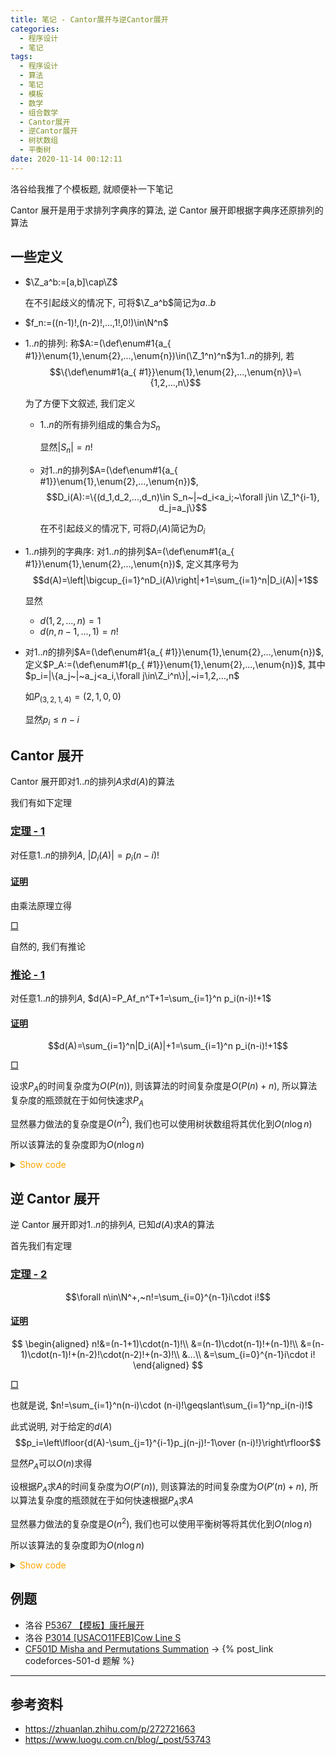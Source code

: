 ```yaml
---
title: 笔记 - Cantor展开与逆Cantor展开
categories:
  - 程序设计
  - 笔记
tags:
  - 程序设计
  - 算法
  - 笔记
  - 模板
  - 数学
  - 组合数学
  - Cantor展开
  - 逆Cantor展开
  - 树状数组
  - 平衡树
date: 2020-11-14 00:12:11
---
```


洛谷给我推了个模板题, 就顺便补一下笔记

Cantor 展开是用于求排列字典序的算法, 逆 Cantor 展开即根据字典序还原排列的算法

<!-- more -->

## 一些定义

- $\Z_a^b:=[a,b]\cap\Z$

  在不引起歧义的情况下, 可将$\Z_a^b$简记为$a..b$

- $f_n:=((n-1)!,(n-2)!,...,1!,0!)\in\N^n$
- $1..n$的排列: 称$A:=(\def\enum#1{a_{ #1}}\enum{1},\enum{2},...,\enum{n})\in(\Z_1^n)^n$为$1..n$的排列, 若
  $$\{\def\enum#1{a_{ #1}}\enum{1},\enum{2},...,\enum{n}\}=\{1,2,...,n\}$$

  为了方便下文叙述, 我们定义

  - $1..n$的所有排列组成的集合为$S_n$

    显然$|S_n|=n!$

  - 对$1..n$的排列$A=(\def\enum#1{a_{ #1}}\enum{1},\enum{2},...,\enum{n})$,
    $$D_i(A):=\{(d_1,d_2,...,d_n)\in S_n~|~d_i<a_i;~\forall j\in \Z_1^{i-1}, d_j=a_j\}$$

    在不引起歧义的情况下, 可将$D_i(A)$简记为$D_i$

- $1..n$排列的字典序: 对$1..n$的排列$A=(\def\enum#1{a_{ #1}}\enum{1},\enum{2},...,\enum{n})$, 定义其序号为
  $$d(A)=\left|\bigcup_{i=1}^nD_i(A)\right|+1=\sum_{i=1}^n|D_i(A)|+1$$

  显然

  - $d(1,2,...,n)=1$
  - $d(n,n-1,...,1)=n!$

- 对$1..n$的排列$A=(\def\enum#1{a_{ #1}}\enum{1},\enum{2},...,\enum{n})$, 定义$P_A:=(\def\enum#1{p_{ #1}}\enum{1},\enum{2},...,\enum{n})$, 其中$p_i=|\{a_j~|~a_j<a_i,\forall j\in\Z_i^n\}|,~i=1,2,...,n$

  如$P_{(3,2,1,4)}=(2,1,0,0)$

  显然$p_i\leqslant n-i$

## Cantor 展开

Cantor 展开即对$1..n$的排列$A$求$d(A)$的算法

我们有如下定理

### <a href="#end-t-1" id="t-1">定理 - 1</a>

对任意$1..n$的排列$A$, $|D_i(A)|=p_i(n-i)!$

#### <a href="#t-1" id="p-t-1">证明</a>

由乘法原理立得

<a href="#p-t-1" id="end-t-1">$\Box$</a>

自然的, 我们有推论

### <a href="#end-ifr-1" id="ifr-1">推论 - 1</a>

对任意$1..n$的排列$A$, $d(A)=P_Af_n^T+1=\sum_{i=1}^n p_i(n-i)!+1$

#### <a href="#ifr-1" id="p-ifr-1">证明</a>

$$d(A)=\sum_{i=1}^n|D_i(A)|+1=\sum_{i=1}^n p_i(n-i)!+1$$

<a href="#p-ifr-1" id="end-ifr-1">$\Box$</a>

设求$P_A$的时间复杂度为$O(P(n))$, 则该算法的时间复杂度是$O(P(n)+n)$, 所以算法复杂度的瓶颈就在于如何快速求$P_A$

显然暴力做法的复杂度是$O(n^2)$, 我们也可以使用树状数组将其优化到$O(n\log n)$

所以该算法的复杂度即为$O(n\log n)$

<details>
<summary><font color='orange'>Show code</font></summary>

```cpp
/*
* @Author: Tifa
* @LastEditTime: 2020-11-14 15:13:13
* @Description: Cantor expansion, O(nlogn)
*/
namespace Cantor_expansion {
using std::size_t;
const size_t N = 1e6 + 5;
const size_t MOD = ULLONG_MAX;

size_t n, p[N];

template <const std::size_t N = (std::size_t)1e6 + 5, typename T = std::ptrdiff_t>
class BIT {
  private:
    T tree[N];

    std::size_t lowbit(std::ptrdiff_t x) { return x & (-x); }

  public:
    BIT() { memset(tree, 0, sizeof(tree)); }

    void clear() { memset(tree, 0, sizeof(tree)); }

    void modify(std::size_t pos, T val = 1) {
        for (std::size_t i = pos; i < N; i += lowbit(i)) tree[i] += val;
    }
    T query(std::size_t pos) {
        T ret = 0;
        for (std::size_t i = pos; i; i = (std::ptrdiff_t)i - lowbit(i)) ret += tree[i];
        return ret;
    }
};
BIT<N> tr;

size_t frac[N] = {1};
void init(size_t n) {
    tr.clear();
    for (size_t i = 1; i <= n; ++i) frac[i] = i * frac[i - 1] % MOD;
}

size_t main(size_t n, const size_t a[]) {
    init(n);
    size_t ret = 1;
    for (size_t i = n; i; --i) {
        p[i] = tr.query(a[i]);
        tr.modify(a[i]);
    }
    for (size_t i = 1; i <= n; ++i) ret = (ret + p[i] * frac[n - i] % MOD) % MOD;
    return ret;
}
}  // namespace Cantor_expansion
```

</details>

## 逆 Cantor 展开

逆 Cantor 展开即对$1..n$的排列$A$, 已知$d(A)$求$A$的算法

首先我们有定理

### <a href="#end-t-2" id="t-2">定理 - 2</a>

$$\forall n\in\N^+,~n!=\sum_{i=0}^{n-1}i\cdot i!$$

#### <a href="#t-2" id="p-t-2">证明</a>

$$
\begin{aligned}
  n!&=(n-1+1)\cdot(n-1)!\\
  &=(n-1)\cdot(n-1)!+(n-1)!\\
  &=(n-1)\cdot(n-1)!+(n-2)!\cdot(n-2)!+(n-3)!\\
  &...\\
  &=\sum_{i=0}^{n-1}i\cdot i!
\end{aligned}
$$

<a href="#p-t-2" id="end-t-2">$\Box$</a>

也就是说, $n!=\sum_{i=1}^n(n-i)\cdot (n-i)!\geqslant\sum_{i=1}^np_i(n-i)!$

此式说明, 对于给定的$d(A)$
$$p_i=\left\lfloor{d(A)-\sum_{j=1}^{i-1}p_j(n-j)!-1\over (n-i)!}\right\rfloor$$

显然$P_A$可以$O(n)$求得

设根据$P_A$求$A$的时间复杂度为$O(P'(n))$, 则该算法的时间复杂度为$O(P'(n)+n)$, 所以算法复杂度的瓶颈就在于如何快速根据$P_A$求$A$

显然暴力做法的复杂度是$O(n^2)$, 我们也可以使用平衡树等将其优化到$O(n\log n)$

所以该算法的复杂度即为$O(n\log n)$

<details>
<summary><font color='orange'>Show code</font></summary>

```cpp
/*
* @Author: Tifa
* @LastEditTime: 2020-11-14 16:15:29
* @Description: inverse Cantor expansion, O(nlogn)
*/
namespace inverse_Cantor_expansion {
using std::size_t;
const size_t N = 64;

size_t n, p[N];

// based on BIT, need discretization before using
template <const std::size_t N = (std::size_t)1e6 + 5>
class BT {
    std::size_t LOG_N;
    std::size_t tree[N];

    std::size_t lowbit(std::ptrdiff_t x) { return x & (-x); }

    void modify(std::size_t pos, std::size_t val = 1) {
        for (std::size_t i = pos; i < N; i += lowbit(i)) tree[i] += val;
    }
    std::size_t sum(std::size_t pos) {
        std::size_t ret = 0;
        for (std::size_t i = pos; i; i = (std::ptrdiff_t)i - lowbit(i)) ret += tree[i];
        return ret;
    }
    std::size_t query_rk(std::size_t pos) {
        std::size_t idx = 0;
        for (std::size_t i = LOG_N; ~i; --i) {
            idx += 1 << i;
            if (idx >= N || tree[idx] >= pos)
                idx -= 1 << i;
            else
                pos -= tree[idx];
        }
        return idx + 1;
    }

  public:
    BT() {
        memset(tree, 0, sizeof(tree));
        LOG_N = ceil(log2(N));
    }
    void clear() { memset(tree, 0, sizeof(tree)); }
    void insert(std::size_t pos) { modify(pos); }
    void remove(std::size_t pos) { modify(pos, -1); }
    std::size_t get_rank(std::size_t num) { return sum(num - 1) + 1; }
    std::size_t kth_num(std::size_t k) { return query_rk(k); }
    std::size_t pre(std::size_t num) { return query_rk(sum(num - 1)); }
    std::size_t suc(std::size_t num) { return query_rk(sum(num) + 1); }
};
BT<N> tr;

size_t frac[N] = {1};
void init(size_t n) {
    tr.clear();
    for (size_t i = 1; i <= n; ++i) frac[i] = i * frac[i - 1];
}

void main(size_t num, size_t a[], size_t n) {
    init(n);
    --num;
    for (size_t i = 1; i <= n; ++i) tr.insert(i);
    for (size_t i = 1; i <= n; ++i) {
        p[i] = num / frac[n - i];
        num %= frac[n - i];
    }
    for (size_t i = 1; i <= n; ++i) tr.remove(a[i] = tr.kth_num(p[i] + 1));
}
}  // namespace inverse_Cantor_expansion
```

</details>

## 例题

- 洛谷 [P5367 【模板】康托展开](https://www.luogu.com.cn/problem/P5367)
- 洛谷 [P3014 [USACO11FEB]Cow Line S](https://www.luogu.com.cn/problem/P3014)
- [CF501D Misha and Permutations Summation](https://codeforces.com/problemset/problem/501/D) -> {% post_link codeforces-501-d 题解 %}

---

## 参考资料

- <https://zhuanlan.zhihu.com/p/272721663>
- <https://www.luogu.com.cn/blog/_post/53743>

